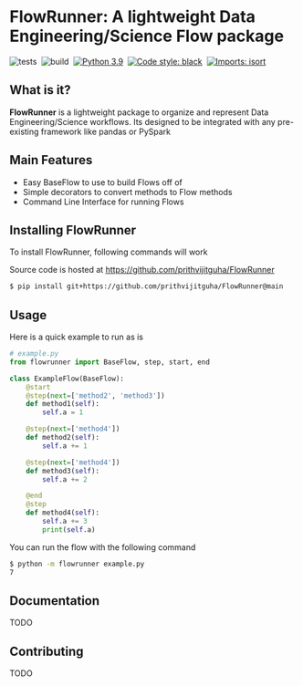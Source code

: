 # FlowRunner: A lightweight Data Engineering/Science Flow package

![tests](https://github.com/prithvijitguha/FlowRunner/actions/workflows/tests.yml/badge.svg?branch=main)&nbsp;
![build](https://github.com/prithvijitguha/FlowRunner/actions/workflows/build.yml/badge.svg?branch=main)&nbsp;
[![Python 3.9](https://img.shields.io/badge/python-3.9-%2334D058.svg)](https://www.python.org/downloads/release/python-390/)&nbsp;
[![Code style: black](https://img.shields.io/badge/code%20style-black-000000.svg)](https://github.com/psf/black)&nbsp;
[![Imports: isort](https://img.shields.io/badge/%20imports-isort-%231674b1?style=flat&labelColor=ef8336)](https://pycqa.github.io/isort/)&nbsp;

## What is it?
**FlowRunner** is a lightweight package to organize and represent Data Engineering/Science workflows. Its designed to be
integrated with any pre-existing framework like pandas or PySpark

## Main Features
- Easy BaseFlow to use to build Flows off of
- Simple decorators to convert methods to Flow methods
- Command Line Interface for running Flows

## Installing FlowRunner
To install FlowRunner, following commands will work

Source code is hosted at https://github.com/prithvijitguha/FlowRunner

```sh
$ pip install git+https://github.com/prithvijitguha/FlowRunner@main
```

## Usage

Here is a quick example to run as is

```python
# example.py
from flowrunner import BaseFlow, step, start, end

class ExampleFlow(BaseFlow):
    @start
    @step(next=['method2', 'method3'])
    def method1(self):
        self.a = 1

    @step(next=['method4'])
    def method2(self):
        self.a += 1

    @step(next=['method4'])
    def method3(self):
        self.a += 2

    @end
    @step
    def method4(self):
        self.a += 3
        print(self.a)
```

You can run the flow with the following command
```sh
$ python -m flowrunner example.py
7
```

## Documentation
TODO


## Contributing
TODO
